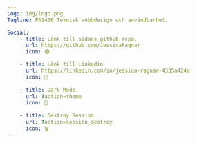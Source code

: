 ```yaml
---
Logo: img/logo.png
Tagline: PA1436 Teknisk webbdesign och användbarhet.

Social:
    - title: Länk till sidans github repo.
      url: https://github.com/JessicaRagnar
      icon: 🟣

    - title: Länk till Linkedin
      url: https://linkedin.com/in/jessica-ragnar-4335a424a
      icon: 🔗
      
    - title: Dark Mode
      url: ?action=theme
      icon: 🌙
      
    - title: Destroy Session
      url: ?action=session_destroy
      icon: 🗑️
---
```

